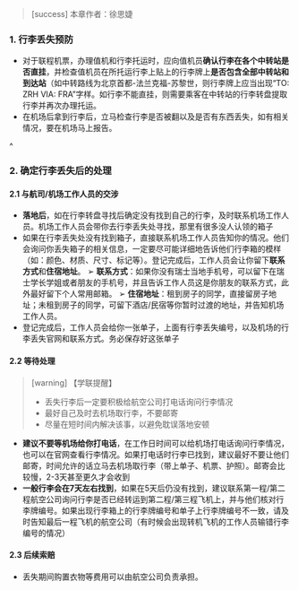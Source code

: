 > [success] 本章作者：徐思婕

### **1. 行李丢失预防**
- 对于联程机票，办理值机和行李托运时，应向值机员**确认行李在各个中转站是否直挂**，并检查值机员在所托运行李上贴上的行李牌上**是否包含全部中转站和到达站**（如中转路线为北京首都-法兰克福-苏黎世，则行李牌上应当出现“TO: ZRH VIA: FRA”字样。如行李不能直挂，则需要乘客在中转站的行李转盘提取行李并再次办理托运。
- 在机场后拿到行李后，立马检查行李是否被翻以及是否有东西丢失，如有相关情况，要在机场马上报告。

^

### **2. 确定行李丢失后的处理**
#### **2.1 与航司/机场工作人员的交涉**
- **落地后**，如在行李转盘寻找后确定没有找到自己的行李，及时联系机场工作人员。机场工作人员会带你去行李丢失处寻找，那里有很多没人认领的箱子
- 如果在行李丢失处没有找到箱子，直接联系机场工作人员告知你的情况。他们会询问你丢失箱子的相关信息，一定要尽可能详细地告诉他们行李箱的模样（如：颜色、材质、尺寸、标记等）。登记完成后，工作人员会让你留下**联系方式**和**住宿地址**。
➢ **联系方式**：如果你没有瑞士当地手机号，可以留下在瑞士学长学姐或者朋友的手机号，并且告诉工作人员这是你朋友的联系方式，此外最好留下个人常用邮箱。
➢ **住宿地址**：租到房子的同学，直接留房子地址；未租到房子的同学，可留下酒店/民宿等你暂时过渡的地址，并告知机场工作人员。
- 登记完成后，工作人员会给你一张单子，上面有行李丢失编号，以及机场的行李丢失官网和联系方式。务必保存好这张单子

#### **2.2 等待处理**
> [warning] 【学联提醒】
> - 丢失行李后一定要积极给航空公司打电话询问行李情况
> - 最好自己及时去机场取行李，不要邮寄
> - 尽量在短时间内解决该事，以避免耽误落地安顿
- **建议不要等机场给你打电话**，在工作日时间可以给机场打电话询问行李情况，也可以在官网查看行李情况。如果打电话时行李已找到，建议最好不要让他们邮寄，时间允许的话立马去机场取行李（带上单子、机票、护照）。邮寄会比较慢，2-3天甚至更久才会收到
- **一般行李会在7天左右找到**，如果在5天后仍没有找到，建议联系第一程/第二程航空公司询问行李是否已经转运到第二程/第三程飞机上，并与他们核对行李牌编号。如果出现行李箱上的行李牌编号和单子上行李牌编号不一致，请及时告知最后一程飞机的航空公司（有时候会出现转机飞机的工作人员输错行李编号的情况）

#### **2.3 后续索赔**
* 丢失期间购置衣物等费用可以由航空公司负责承担。